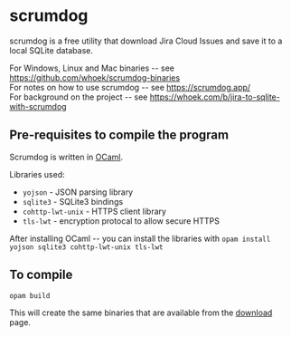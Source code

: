 # scrumdog

scrumdog is a free utility that download Jira Cloud Issues and save it to a local SQLite database.

For Windows, Linux and Mac binaries -- see <https://github.com/whoek/scrumdog-binaries>    
For notes on how to use scrumdog -- see <https://scrumdog.app/>   
For background on the project -- see <https://whoek.com/b/jira-to-sqlite-with-scrumdog>

## Pre-requisites to compile the program

Scrumdog is written in [OCaml](https://ocaml.org/).  

Libraries used:
- `yojson` - JSON parsing library
- `sqlite3` - SQLite3 bindings
- `cohttp-lwt-unix` - HTTPS client library
- `tls-lwt` - encryption protocal to allow secure HTTPS

After installing OCaml -- you can install the libraries with `opam install yojson sqlite3 cohttp-lwt-unix tls-lwt`


## To compile

`opam build`

This will create the same binaries that are available from the [download](https://github.com/whoek/scrumdog-binaries) page.
